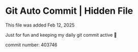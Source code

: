 # Git Auto Commit | Hidden File

This file was added Feb 12, 2025

Just for fun and keeping my daily git commit active 🤪

commit number: 403746
